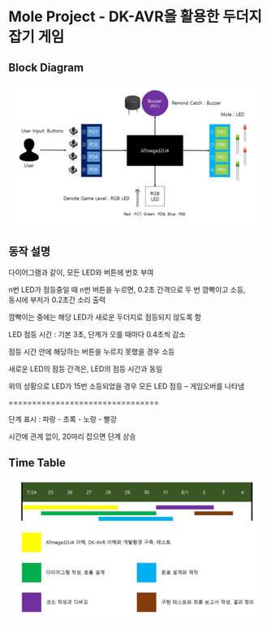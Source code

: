 # Mole Project - DK-AVR을 활용한 두더지 잡기 게임

## Block Diagram
![Block Diagram](images/SoominLee_mole-diagram_20170725.JPG)

## 동작 설명
다이어그램과 같이, 모든 LED와 버튼에 번호 부여

n번 LED가 점등중일 때 n번 버튼을 누르면, 0.2초 간격으로 두 번 깜빡이고 소등,  
동시에 부저가 0.2초간 소리 출력

깜빡이는 중에는 해당 LED가 새로운 두더지로 점등되지 않도록 함

LED 점등 시간 : 기본 3초, 단계가 오를 때마다 0.4초씩 감소

점등 시간 안에 해당하는 버튼을 누르지 못했을 경우 소등

새로운 LED의 점등 간격은, LED의 점등 시간과 동일

위의 상황으로 LED가 15번 소등되었을 경우 모든 LED 점등 – 게임오버를 나타냄

================================

단계 표시 : 파랑 - 초록 - 노랑 - 빨강

시간에 관계 없이, 20마리 잡으면 단계 상승

## Time Table
![Time Table](images/SoominLee_mole-timetable_20170725.JPG)
